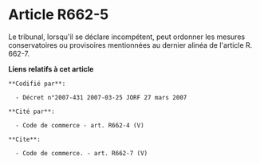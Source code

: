 # Article R662-5

Le tribunal, lorsqu'il se déclare incompétent, peut ordonner les mesures conservatoires ou provisoires mentionnées au dernier
alinéa de l'article R. 662-7.

**Liens relatifs à cet article**

	**Codifié par**:

	  - Décret n°2007-431 2007-03-25 JORF 27 mars 2007

	**Cité par**:

	  - Code de commerce - art. R662-4 (V)

	**Cite**:

	  - Code de commerce. - art. R662-7 (V)
